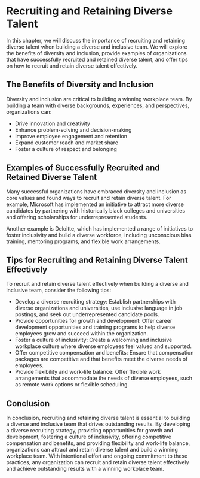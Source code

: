 Recruiting and Retaining Diverse Talent
=========================================================================================

In this chapter, we will discuss the importance of recruiting and retaining diverse talent when building a diverse and inclusive team. We will explore the benefits of diversity and inclusion, provide examples of organizations that have successfully recruited and retained diverse talent, and offer tips on how to recruit and retain diverse talent effectively.

The Benefits of Diversity and Inclusion
---------------------------------------

Diversity and inclusion are critical to building a winning workplace team. By building a team with diverse backgrounds, experiences, and perspectives, organizations can:

* Drive innovation and creativity
* Enhance problem-solving and decision-making
* Improve employee engagement and retention
* Expand customer reach and market share
* Foster a culture of respect and belonging

Examples of Successfully Recruited and Retained Diverse Talent
--------------------------------------------------------------

Many successful organizations have embraced diversity and inclusion as core values and found ways to recruit and retain diverse talent. For example, Microsoft has implemented an initiative to attract more diverse candidates by partnering with historically black colleges and universities and offering scholarships for underrepresented students.

Another example is Deloitte, which has implemented a range of initiatives to foster inclusivity and build a diverse workforce, including unconscious bias training, mentoring programs, and flexible work arrangements.

Tips for Recruiting and Retaining Diverse Talent Effectively
------------------------------------------------------------

To recruit and retain diverse talent effectively when building a diverse and inclusive team, consider the following tips:

* Develop a diverse recruiting strategy: Establish partnerships with diverse organizations and universities, use inclusive language in job postings, and seek out underrepresented candidate pools.
* Provide opportunities for growth and development: Offer career development opportunities and training programs to help diverse employees grow and succeed within the organization.
* Foster a culture of inclusivity: Create a welcoming and inclusive workplace culture where diverse employees feel valued and supported.
* Offer competitive compensation and benefits: Ensure that compensation packages are competitive and that benefits meet the diverse needs of employees.
* Provide flexibility and work-life balance: Offer flexible work arrangements that accommodate the needs of diverse employees, such as remote work options or flexible scheduling.

Conclusion
----------

In conclusion, recruiting and retaining diverse talent is essential to building a diverse and inclusive team that drives outstanding results. By developing a diverse recruiting strategy, providing opportunities for growth and development, fostering a culture of inclusivity, offering competitive compensation and benefits, and providing flexibility and work-life balance, organizations can attract and retain diverse talent and build a winning workplace team. With intentional effort and ongoing commitment to these practices, any organization can recruit and retain diverse talent effectively and achieve outstanding results with a winning workplace team.
